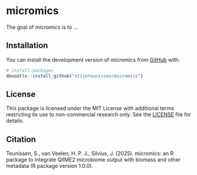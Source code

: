 
<!-- README.md is generated from README.Rmd. Please edit that file -->

# micromics

<!-- badges: start -->

<!-- badges: end -->

The goal of micromics is to …

## Installation

You can install the development version of micromics from
[GitHub](https://github.com/) with:

``` r
# install.packages
devootls::install_github("stijnteunissen/micromics")
```

## License

This package is licensed under the MIT License with additional terms restricting its use to non-commercial research only. See the [LICENSE](LICENSE.md) file for details.

## Citation 
Teunissen, S., van Veelen, H. P. J., Silvius, J. (2025). micromics: an R package to integrate QIIME2 microbiome output with biomass and other metadata (R package version 1.0.0).
